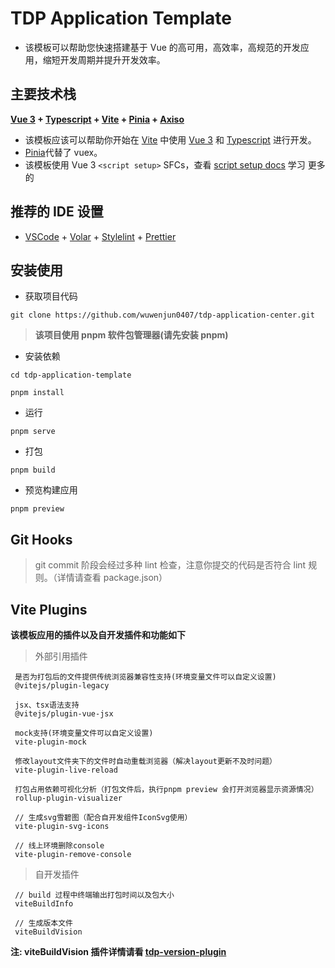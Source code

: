# TDP Application Template

-   该模板可以帮助您快速搭建基于 Vue 的高可用，高效率，高规范的开发应用，缩短开发周期并提升开发效率。

## 主要技术栈

**[Vue 3](https://v3.cn.vuejs.org/) + [Typescript](https://www.tslang.cn/) + [Vite](https://vitejs.cn/) + [Pinia](https://pinia.vuejs.org/) + [Axiso](http://www.axios-js.com/)**

-   该模板应该可以帮助你开始在 [Vite](https://vitejs.cn/) 中使用 [Vue 3](https://v3.cn.vuejs.org/) 和 [Typescript](https://www.tslang.cn/) 进行开发。
-   [Pinia](https://pinia.vuejs.org/)代替了 vuex。
-   该模板使用 Vue 3 `<script setup>` SFCs，查看 [script setup docs](https://v3.vuejs.org/api/sfc-script-setup.html#sfc-script-setup) 学习 更多的

## 推荐的 IDE 设置

-   [VSCode](https://code.visualstudio.com/) + [Volar](https://marketplace.visualstudio.com/items?itemName=johnsoncodehk.volar) + [Stylelint](https://stylelint.docschina.org/) + [Prettier](https://prettier.io/)

## 安装使用

-   获取项目代码

```
git clone https://github.com/wuwenjun0407/tdp-application-center.git

```

> **该项目使用 pnpm 软件包管理器(请先安装 pnpm)**

-   安装依赖

```
cd tdp-application-template

pnpm install

```

-   运行

```
pnpm serve

```

-   打包

```
pnpm build

```

-   预览构建应用

```
pnpm preview

```

## Git Hooks

> git commit 阶段会经过多种 lint 检查，注意你提交的代码是否符合 lint 规则。（详情请查看 package.json）

## Vite Plugins

**该模板应用的插件以及自开发插件和功能如下**

> 外部引用插件

```
 是否为打包后的文件提供传统浏览器兼容性支持(环境变量文件可以自定义设置)
 @vitejs/plugin-legacy

 jsx、tsx语法支持
 @vitejs/plugin-vue-jsx

 mock支持(环境变量文件可以自定义设置)
 vite-plugin-mock

 修改layout文件夹下的文件时自动重载浏览器（解决layout更新不及时问题）
 vite-plugin-live-reload

 打包占用依赖可视化分析（打包文件后，执行pnpm preview 会打开浏览器显示资源情况）
 rollup-plugin-visualizer

 // 生成svg雪碧图（配合自开发组件IconSvg使用）
 vite-plugin-svg-icons

 // 线上环境删除console
 vite-plugin-remove-console

```

> 自开发插件

```
 // build 过程中终端输出打包时间以及包大小
 viteBuildInfo

 // 生成版本文件
 viteBuildVision

```

**注: viteBuildVision 插件详情请看 [tdp-version-plugin](https://www.npmjs.com/package/tdp-version-plugin)**
